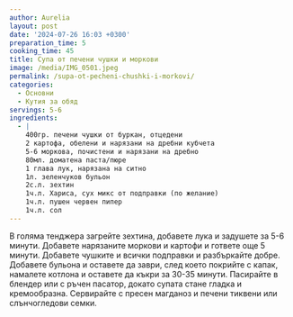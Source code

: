 ```yaml
---
author: Aurelia
layout: post
date: '2024-07-26 16:03 +0300'
preparation_time: 5
cooking_time: 45
title: Супа от печени чушки и моркови
image: /media/IMG_0501.jpeg
permalink: /supa-ot-pecheni-chushki-i-morkovi/
categories:
  - Основни
  - Кутия за обяд
servings: 5-6
ingredients:
  - |
    400гр. печени чушки от буркан, отцедени
    2 картофа, обелени и нарязани на дребни кубчета
    5-6 моркова, почистени и нарязани на дребно
    80мл. доматена паста/пюре
    1 глава лук, нарязана на ситно
    1л. зеленчуков бульон
    2с.л. зехтин
    1ч.л. Хариса, сух микс от подправки (по желание)
    1ч.л. пушен червен пипер
    1ч.л. сол
---
```

В голяма тенджера загрейте зехтина, добавете лука и задушете за 5-6 минути. Добавете нарязаните моркови и картофи и гответе още 5 минути.
Добавете чушките и всички подправки и разбъркайте добре. Добавете бульона и оставете да заври, след което покрийте с капак, намалете котлона и оставете да къкри за 30-35 минути.
Пасирайте в блендер или с ръчен пасатор, докато супата стане гладка и кремообразна.
Сервирайте с пресен магданоз и печени тиквени или слънчогледови семки.
